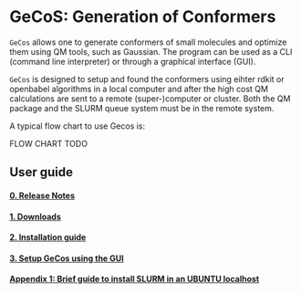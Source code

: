 GeCoS: Generation of Conformers
==============================================================

`GeCos` allows one to generate conformers of small molecules and optimize them using QM tools, such as Gaussian.
The program can be used as a CLI (command line interpreter) or through a graphical interface (GUI).

``GeCos`` is designed to setup and found the conformers using eihter rdkit or openbabel algorithms in a local computer and after the high cost QM calculations are sent to a remote (super-)computer or cluster. Both the QM package and the SLURM queue system must be in the remote system.

A typical flow chart to use Gecos is:

FLOW CHART TODO

## User guide

#### [0. Release Notes](docs/00-release.md)

#### [1. Downloads](docs/01-downloads.md)

#### [2. Installation guide](docs/02-installation.md)

#### [3. Setup GeCos using the GUI](docs/03-setupgecosgui.md)

#### [Appendix 1: Brief guide to install SLURM in an UBUNTU localhost](docs/ap01-slurm.md)

